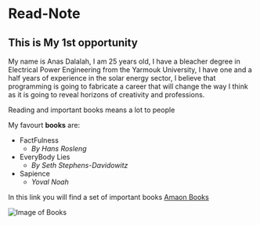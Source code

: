 # Read-Note

## This is My 1st opportunity

My name is Anas Dalalah, I am 25 years old, I have a bleacher degree in Electrical Power Engineering from the Yarmouk University, I have one and a half years of experience in the solar energy sector, I believe that programming is going to fabricate a career that will change the way I think as it is going to reveal horizons of creativity and professions.

Reading and important books means a lot to people

My favourt **books** are:
* FactFulness
  * *By Hans Rosleng*
* EveryBody Lies
  * *By Seth Stephens-Davidowitz*
* Sapience
  * *Yoval Noah*
  
In this link you will find a set of important books [Amaon Books](https://www.amazon.com/Factfulness-Reasons-World-Things-Better-ebook/dp/B0756J1LLV/ref=sr_1_1?crid=JIWU98KIM202&dchild=1&keywords=factfulness&qid=1619954792&s=digital-text&sprefix=Fact%2Cdigital-text%2C333&sr=1-1)

![Image of Books](https://d2r68eeixpqexd.cloudfront.net/41fd2ced63aa8d47a3142fa4cd46849b.jpg)
